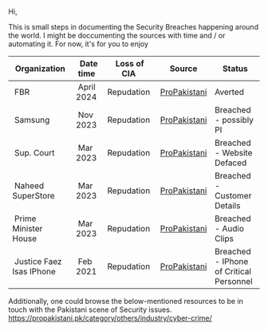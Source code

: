 Hi, 

This is small steps in documenting the Security Breaches happening around the world. I might be doccumenting the sources with time and / or automating it. For now, it's for you to enjoy 

|  Organization  |  Date time  | Loss of CIA  | Source | Status |
| ------- | --------- | --------- | --------- | --------- |
|  FBR   |  April 2024    | Repudation    | [ProPakistani](https://propakistani.pk/2024/02/09/fbr-averts-major-data-breach/) | Averted | 
|  Samsung   |  Nov 2023    | Repudation    | [ProPakistani](https://propakistani.pk/2023/11/18/samsung-data-breach-exposes-phone-numbers-addresses-and-emails-of-customers/) | Breached - possibly PI | 
|  Sup. Court   |  Mar 2023    | Repudation    | [ProPakistani](https://propakistani.pk/2023/03/29/supreme-court-website-recovers-after-cyber-attack/) | Breached - Website Defaced |
|  Naheed SuperStore   |  Mar 2023    | Repudation    | [ProPakistani](https://propakistani.pk/2023/03/15/online-shopping-store-naheed-hacked-names-and-home-addresses-stolen/) | Breached - Customer Details |
|  Prime Minister House   |  Mar 2023    | Repudation    | [ProPakistani](https://propakistani.pk/2022/09/26/massive-pm-house-security-breach-leaks-sensitive-audio-clips/) | Breached - Audio Clips |
|  Justice Faez Isas IPhone   |  Feb 2021    | Repudation    | [ProPakistani](https://propakistani.pk/2021/02/02/justice-faez-isas-mobile-phone-hacked/) | Breached - IPhone of Critical Personnel |

Additionally, one could browse the below-mentioned resources to be in touch with the Pakistani scene of Security issues. 
https://propakistani.pk/category/others/industry/cyber-crime/

